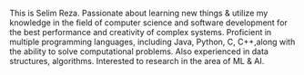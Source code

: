 This is Selim Reza.
Passionate about learning new things & utilize my knowledge in the field of computer science and software development for the best performance and creativity of complex systems.
Proficient in multiple programming languages, including Java, Python, C, C++,along with the ability to solve computational problems.
Also experienced in data structures, algorithms. Interested to research in the area of ML & AI.
